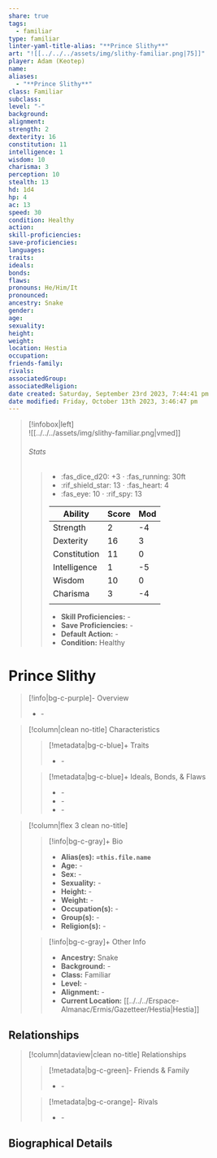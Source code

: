 ```yaml
---
share: true
tags:
  - familiar
type: familiar
linter-yaml-title-alias: "**Prince Slithy**"
art: "![[../../../assets/img/slithy-familiar.png|75]]"
player: Adam (Keotep)
name: 
aliases:
  - "**Prince Slithy**"
class: Familiar
subclass: 
level: "-"
background: 
alignment: 
strength: 2
dexterity: 16
constitution: 11
intelligence: 1
wisdom: 10
charisma: 3
perception: 10
stealth: 13
hd: 1d4
hp: 4
ac: 13
speed: 30
condition: Healthy
action: 
skill-proficiencies: 
save-proficiencies: 
languages: 
traits: 
ideals: 
bonds: 
flaws: 
pronouns: He/Him/It
pronounced: 
ancestry: Snake
gender: 
age: 
sexuality: 
height: 
weight: 
location: Hestia
occupation: 
friends-family: 
rivals: 
associatedGroup: 
associatedReligion: 
date created: Saturday, September 23rd 2023, 7:44:41 pm
date modified: Friday, October 13th 2023, 3:46:47 pm
---
```


>[!infobox|left]  
>![[../../../assets/img/slithy-familiar.png|vmed]]
>###### Stats
> > - :fas_dice_d20: \+3 ⋅ :fas_running: 30ft
> > - :rif_shield_star: 13 ⋅ :fas_heart: 4
> > - :fas_eye: 10 ⋅ :rif_spy: 13
> >
> > | Ability      | Score                | Mod                                        |
> > |--------------|----------------------|--------------------------------------------|
> > | Strength     | 2     | -4     |
> > | Dexterity    | 16    | 3    |
> > | Constitution | 11 | 0 |
> > | Intelligence | 1 | -5 |
> > | Wisdom       | 10       | 0       |
> > | Charisma     | 3     | -4     |
> > ||||
> >  - **Skill Proficiencies:** \-
> >  - **Save Proficiencies:** \-
> >  - **Default Action:** \-
> >  -  **Condition:** Healthy

# **Prince Slithy**
>[!info|bg-c-purple]- Overview
> - \-

>[!column|clean no-title] Characteristics
>> [!metadata|bg-c-blue]+ Traits
>> - \-
>
>> [!metadata|bg-c-blue]+ Ideals, Bonds, & Flaws
>> -  \-
>> -  \-
>> -  \-
 
>[!column|flex 3 clean no-title]
>> [!info|bg-c-gray]+ Bio
>> - **Alias(es):** **`=this.file.name`** 
>> - **Age:**  \- 
>> - **Sex:**  \- 
>> - **Sexuality:**  \- 
>> - **Height:**  \- 
>> - **Weight:**  \- 
>> - **Occupation(s):**  \- 
>> - **Group(s):**  \- 
>> - **Religion(s):**  \- 
>
>> [!info|bg-c-gray]+ Other Info 
>> - **Ancestry:**  Snake
>> - **Background:** \-
>> - **Class:** Familiar
>> - **Level:** -
>> - **Alignment:** \-
>> - **Current Location:**  [[../../../Erspace-Almanac/Ermis/Gazetteer/Hestia|Hestia]] 

## Relationships
>[!column|dataview|clean no-title] Relationships
>> [!metadata|bg-c-green]- Friends & Family
>> - \-
>
>> [!metadata|bg-c-orange]- Rivals
>> - \-


## Biographical Details

